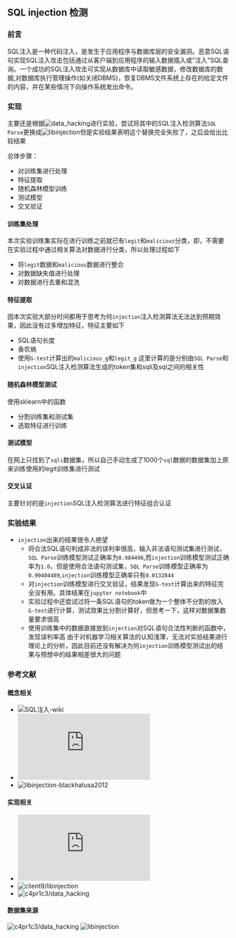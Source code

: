 ## SQL injection 检测
### 前言
SQL注入是一种代码注入，是发生于应用程序与数据库层的安全漏洞。恶意SQL语句实现SQL注入攻击包括通过从客户端到应用程序的输入数据插入或"注入"SQL查询。一个成功的SQL注入攻击可实现从数据库中读取敏感数据，修改数据库的数据,对数据库执行管理操作(如关闭DBMS)，恢复DBMS文件系统上存在的给定文件的内容，并在某些情况下向操作系统发出命令。

### 实现
主要还是根据![data_hacking](https://github.com/c4pr1c3/data_hacking)进行实验，尝试将其中的SQL注入检测算法```SQL Parse```更换成![libinjection](https://github.com/client9/libinjection)但是实验结果表明这个替换完全失败了，之后会给出比较结果

总体步骤：
- 对训练集进行处理
- 特征提取
- 随机森林模型训练
- 测试模型
- 交叉验证

#### 训练集处理
本次实验训练集实际在进行训练之前就已有```legit```和```malicious```分类，即，不需要在实验过程中通过相关算法对数据进行分类，所以处理过程如下
- 将```legit```数据和```malicious```数据进行整合
- 对数据缺失值进行处理
- 对数据进行去重和混洗

#### 特征提取
因本次实验大部分时间都用于思考为何```injection```注入检测算法无法达到预期效果，因此没有过多增加特征，特征主要如下
- SQL语句长度
- 香农熵
- 使用```G-test```计算出的```malicious_g```和```legit_g```
    这里计算的是分别由```SQL Parse```和```injection```SQL注入检测算法生成的token集和sqli及sql之间的相关性

#### 随机森林模型测试
使用sklearn中的函数
- 分割训练集和测试集
- 选取特征进行训练

#### 测试模型
在网上只找到了```sqli```数据集，所以自己手动生成了1000个```sql```数据的数据集加上原来训练使用的legit训练集进行测试

#### 交叉认证
主要针对的是```injection```SQL注入检测算法进行特征组合认证

### 实验结果
- ```injection```出来的结果很令人绝望
    - 将合法SQL语句判成非法的误判率很高，输入非法语句测试集进行测试，```SQL Parse```训练模型测试正确率为```0.984496```,而```injection```训练模型测试正确率为```1.0```，但是使用合法语句测试集，```SQL Parse```训练模型正确率为```0.99404489```,```injection```训练模型正确率只有```0.0132844```
    - 对```injection```训练模型进行交叉验证，结果发现```G-test```计算出来的特征完全没有用。具体结果在```jupyter notebook```中
    - 实验过程中还尝试过将一条SQL语句的token做为一个整体不分割的放入```G-test```进行计算，测试效果比分割计算好，但思考一下，这样对数据集数量要求很高
    - 使用训练集中的数据直接放到```injection```对SQL语句合法性判断的函数中，发现误判率高
由于对机器学习相关算法的认知浅薄，无法对实验结果进行理论上的分析，因此目前还没有解决为何```injection```训练模型测试出的结果与预想中的结果相差很大的问题
### 参考文献
#### 概念相关
- ![SQL注入-wiki](https://zh.wikipedia.org/zh-cn/SQL%E8%B3%87%E6%96%99%E9%9A%B1%E7%A2%BC%E6%94%BB%E6%93%8A)
- ![G–test of goodness-of-fit](http://www.biostathandbook.com/gtestgof.html)
- ![libinjection-blackhatusa2012](#https://www.slideshare.net/nickgsuperstar/libinjection-blackhatusa2012)
#### 实现相关
- ![sql parse](https://docs.python.org/3/reference/expressions.html#displays-for-lists-sets-and-dictionaries)
- ![client9/libinjection](https://github.com/client9/libinjection/wiki/doc-sqli-python)
- ![c4pr1c3/data_hacking](https://github.com/c4pr1c3/data_hacking)

#### 数据集来源
![c4pr1c3/data_hacking](https://github.com/c4pr1c3/data_hacking/tree/master/sql_injection)
![libinjection](https://github.com/client9/libinjection/tree/master/data)